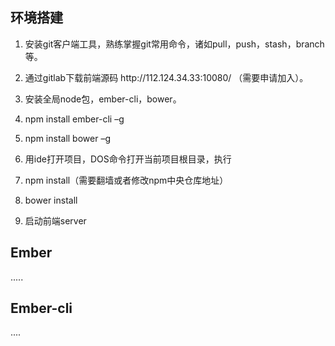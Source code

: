 ## 环境搭建

1. 安装git客户端工具，熟练掌握git常用命令，诸如pull，push，stash，branch等。
2. 通过gitlab下载前端源码 http:\/\/112.124.34.33:10080\/ （需要申请加入）。 

3. 安装全局node包，ember-cli，bower。

4.  npm install ember-cli –g

5. npm install bower –g

6. 用ide打开项目，DOS命令打开当前项目根目录，执行

7. npm install（需要翻墙或者修改npm中央仓库地址）

8. bower install

9. 启动前端server


 

## Ember

.....

## Ember-cli

....

